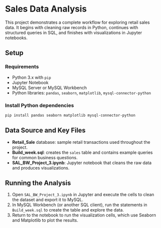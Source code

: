 # Sales Data Analysis

This project demonstrates a complete workflow for exploring retail sales data. It begins with cleaning raw records in Python, continues with structured queries in SQL, and finishes with visualizations in Jupyter notebooks.

## Setup

### Requirements
- Python 3.x with `pip`
- Jupyter Notebook
- MySQL Server or MySQL Workbench
- Python libraries: `pandas`, `seaborn`, `matplotlib`, `mysql-connector-python`

### Install Python dependencies
```bash
pip install pandas seaborn matplotlib mysql-connector-python
```

## Data Source and Key Files
- **Retail_Sale** database: sample retail transactions used throughout the project.
- **Build_week.sql**: creates the `sales` table and contains example queries for common business questions.
- **SAL_BW_Project_3.ipynb**: Jupyter notebook that cleans the raw data and produces visualizations.

## Running the Analysis
1. Open `SAL_BW_Project_3.ipynb` in Jupyter and execute the cells to clean the dataset and export it to MySQL.
2. In MySQL Workbench (or another SQL client), run the statements in `Build_week.sql` to create the table and explore the data.
3. Return to the notebook to run the visualization cells, which use Seaborn and Matplotlib to plot the results.

